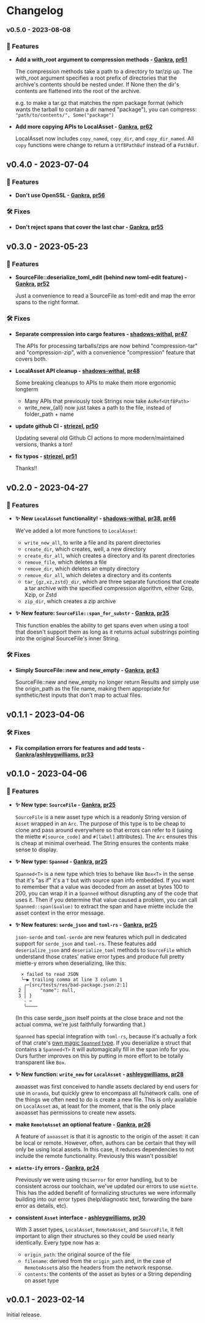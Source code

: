 # Changelog

### v0.5.0 - 2023-08-08

### 🎁 Features

- **Add a with_root argument to compression methods - [Gankra], [pr61]**

  The compression methods take a path to a directory to tar/zip up. The
  with_root argument specifies a root prefix of directories that the
  archive's contents should be nested under. If None then the dir's contents
  are flattened into the root of the archive.

  e.g. to make a tar.gz that matches the npm package format (which
  wants the tarball to contain a dir named "package"), you can 
  compress: `"path/to/contents/", Some("package")`

- **Add more copying APIs to LocalAsset - [Gankra], [pr62]**

  LocalAsset now includes `copy_named`, `copy_dir`, and `copy_dir_named`.
  All `copy` functions were change to return a `Utf8PathBuf` instead of a `PathBuf`.

[pr61]: https://github.com/axodotdev/axoasset/pull/61
[pr62]: https://github.com/axodotdev/axoasset/pull/62

## v0.4.0 - 2023-07-04

### 🎁 Features

- **Don't use OpenSSL - [Gankra], [pr56]**

### 🛠️  Fixes

- **Don't reject spans that cover the last char - [Gankra], [pr55]**

[pr55]: https://github.com/axodotdev/axoasset/pull/55
[pr56]: https://github.com/axodotdev/axoasset/pull/56

## v0.3.0 - 2023-05-23

### 🎁 Features

- **SourceFile::deserialize_toml_edit (behind new toml-edit feature) - [Gankra], [pr52]**

  Just a convenience to read a SourceFile as toml-edit and map the error spans to the right format.

### 🛠️ Fixes

- **Separate compression into cargo features - [shadows-withal], [pr47]**

  The APIs for processing tarballs/zips are now behind "compression-tar" and "compression-zip",
  with a convenience "compression" feature that covers both.

- **LocalAsset API cleanup - [shadows-withal], [pr48]**

  Some breaking cleanups to APIs to make them more ergonomic longterm

  - Many APIs that previously took Strings now take `AsRef<Utf8Path>`
  - write_new_{all} now just takes a path to the file, instead of folder_path + name 

- **update github CI - [striezel], [pr50]**

  Updating several old Github CI actions to more modern/maintained versions, thanks a ton!

* **fix typos - [striezel], [pr51]**

  Thanks!!

[pr47]: https://github.com/axodotdev/axoasset/pull/47
[pr48]: https://github.com/axodotdev/axoasset/pull/48
[pr50]: https://github.com/axodotdev/axoasset/pull/50
[pr51]: https://github.com/axodotdev/axoasset/pull/51
[pr52]: https://github.com/axodotdev/axoasset/pull/52

## v0.2.0 - 2023-04-27

### 🎁 Features

- **✨ New `LocalAsset` functionality! - [shadows-withal], [pr38], [pr46]**

  We've added a lot more functions to `LocalAsset`:

  - `write_new_all`, to write a file and its parent directories
  - `create_dir`, which creates, well, a new directory
  - `create_dir_all`, which creates a directory and its parent directories
  - `remove_file`, which deletes a file
  - `remove_dir`, which deletes an empty directory
  - `remove_dir_all`, which deletes a directory and its contents
  - `tar_{gz,xz,zstd}_dir`, which are three separate functions that create a tar archive with the
    specified compression algorithm, either Gzip, Xzip, or Zstd
  - `zip_dir`, which creates a zip archive

- **✨ New feature: `SourceFile::span_for_substr` - [Gankra], [pr35]**

  This function enables the ability to get spans even when using a tool that
  doesn't support them as long as it returns actual substrings pointing into
  the original SourceFile's inner String.

### 🛠️ Fixes

- **Simply SourceFile::new and new_empty - [Gankra], [pr43]**

  SourceFile::new and new_empty no longer return Results and simply use the origin_path
  as the file name, making them appropriate for synthetic/test inputs that don't map
  to actual files.

[pr35]: https://github.com/axodotdev/axoasset/pull/35
[pr43]: https://github.com/axodotdev/axoasset/pull/43
[pr38]: https://github.com/axodotdev/axoasset/pull/38
[pr46]: https://github.com/axodotdev/axoasset/pull/46


## v0.1.1 - 2023-04-06

### 🛠️  Fixes

- **Fix compilation errors for features and add tests - [Gankra]/[ashleygwilliams], [pr33]**

[pr33]: https://github.com/axodotdev/axoasset/pull/33

## v0.1.0 - 2023-04-06

### 🎁 Features

- **✨ New type: `SourceFile` - [Gankra],  [pr25]**

  `SourceFile` is a new asset type which is a readonly String version of
  `Asset` wrapped in an `Arc`. The purpose of this type is to be cheap to
  clone and pass around everywhere so that errors can refer to it (using the
  miette `#[source_code]` and `#[label]` attributes). The `Arc` ensures this
  is cheap at minimal overhead. The String ensures the contents make sense to
  display.

- **✨ New type: `Spanned` - [Gankra],  [pr25]**

  `Spanned<T>` is a new type which tries to behave like `Box<T>` in the sense
  that it's "as if" it's a `T` but with source span info embedded. If you want
  to remember that a value was decoded from an asset at bytes 100 to 200, you
  can wrap it in a `Spanned` without disrupting any of the code that uses it.
  Then if you determine that value caused a problem, you can call
  `Spanned::span(&value)` to extract the span and have miette include the
  asset context in the error message.

- **✨ New features: `serde_json` and `toml-rs` - [Gankra],  [pr25]**

  `json-serde` and `toml-serde` are new features which pull in dedicated
  support for `serde_json` and `toml-rs`. These features add `deserialize_json`
  and `deserialize_toml` methods to `SourceFile` which understand those crates'
  native error types and produce full pretty miette-y errors when deserializing,
  like this:

  ```
    × failed to read JSON
    ╰─▶ trailing comma at line 3 column 1
     ╭─[src/tests/res/bad-package.json:2:1]
   2 │     "name": null,
   3 │ }
     · ─
     ╰────
  ```

  (In this case serde_json itself points at the close brace and not the actual comma, we're just faithfully forwarding that.)

  `Spanned` has special integration with `toml-rs`, because it's actually a
  fork of that crate's [own magic `Spanned` type]. If you deserialize a struct
  that contains a `Spanned<T>` it will automagically fill in the span info
  for you. Ours further improves on this by putting in more effort to be totally
  transparent like `Box`.

- **✨ New function: `write_new` for `LocalAsset` - [ashleygwilliams], [pr28]**

  axoasset was first conceived to handle assets declared by end users for use
  in `oranda`, but quickly grew to encompass all fs/network calls. one of the
  things we often need to do is create a new file. This is only available on
  `LocalAsset` as, at least for the moment, that is the only place axoasset
  has permissions to create new assets.

- **make `RemoteAsset` an optional feature - [Gankra], [pr26]**

  A feature of `axoasset` is that it is agnostic to the origin of the asset:
  it can be local or remote. However, often, authors can be certain that they
  will only be using local assets. In this case, it reduces dependencies to
  not include the remote functionality. Previously this wasn't possible!

- **`miette-ify` errors - [Gankra], [pr24]**

  Previously we were using `thiserror` for error handling, but to be consistent
  across our toolchain, we've updated our errors to use `miette`. This has the
  added benefit of formalizing structures we were informally building into our
  error types (help/diagnostic text, forwarding the bare error as details, etc).


- **consistent `Asset` interface - [ashleygwilliams], [pr30]**

  With 3 asset types, `LocalAsset`, `RemoteAsset`, and `SourceFile`, it felt
  important to align their structures so they could be used nearly identically.
  Every type now has a:

     - `origin_path`: the original source of the file
     - `filename`: derived from the `origin_path` and, in the case of `RemoteAsset`s
        also the headers from the network response.
     - `contents`: the contents of the asset as bytes or a String depending on
        asset type

[pr24]: https://github.com/axodotdev/axoasset/pull/24
[pr25]: https://github.com/axodotdev/axoasset/pull/25
[pr26]: https://github.com/axodotdev/axoasset/pull/26
[pr28]: https://github.com/axodotdev/axoasset/pull/28
[pr30]: https://github.com/axodotdev/axoasset/pull/30

[own magic `Spanned` type]: https://docs.rs/toml/latest/toml/struct.Spanned.html

## v0.0.1 - 2023-02-14

Initial release.

[ashleygwilliams]: https://github.com/ashleygwilliams
[gankra]: https://github.com/gankra
[shadows-withal]: https://github.com/shadows-withal
[striezel]: https://github.com/striezel
